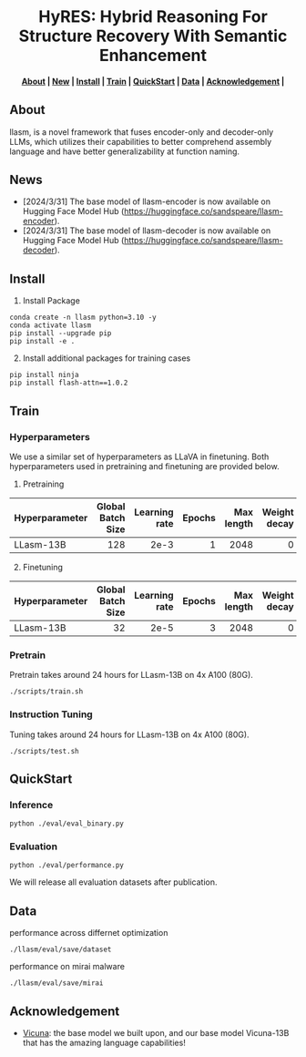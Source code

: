 <h1 align="center">HyRES: Hybrid Reasoning For Structure Recovery With Semantic Enhancement</h1>

<h4 align="center">
<p>
<a href=#about>About</a> |
<a href=#new>New</a> |
<a href=#install>Install</a> |
<a href=#train>Train</a> |
<a href=#quickstart>QuickStart</a> |
<a href=#data>Data</a> |
<a href=#acknowledgement>Acknowledgement</a> |
<p>
</h4>

## About

llasm, is a novel framework that fuses encoder-only and decoder-only LLMs, which utilizes their capabilities to better comprehend assembly language and have better generalizability at function naming.

## News

- [2024/3/31] The base model of llasm-encoder is now available on Hugging Face Model Hub (https://huggingface.co/sandspeare/llasm-encoder).
- [2024/3/31] The base model of llasm-decoder is now available on Hugging Face Model Hub (https://huggingface.co/sandspeare/llasm-decoder).

## Install

1. Install Package
```Shell
conda create -n llasm python=3.10 -y
conda activate llasm
pip install --upgrade pip
pip install -e .
```

2. Install additional packages for training cases
```
pip install ninja
pip install flash-attn==1.0.2
```

## Train

### Hyperparameters
We use a similar set of hyperparameters as LLaVA in finetuning.  Both hyperparameters used in pretraining and finetuning are provided below.

1. Pretraining

| Hyperparameter | Global Batch Size | Learning rate | Epochs | Max length | Weight decay |
| --- | ---: | ---: | ---: | ---: | ---: |
| LLasm-13B | 128 | 2e-3 | 1 | 2048 | 0 |

2. Finetuning

| Hyperparameter | Global Batch Size | Learning rate | Epochs | Max length | Weight decay |
| --- | ---: | ---: | ---: | ---: | ---: |
| LLasm-13B | 32 | 2e-5 | 3 | 2048 | 0 |


### Pretrain

Pretrain takes around 24 hours for LLasm-13B on 4x A100 (80G).

```Shell
./scripts/train.sh
```

### Instruction Tuning

Tuning takes around 24 hours for LLasm-13B on 4x A100 (80G).

```Shell
./scripts/test.sh
```


## QuickStart

### Inference

```Shell
python ./eval/eval_binary.py
```

### Evaluation

```Shell
python ./eval/performance.py
```

We will release all evaluation datasets after publication.

## Data
performance across differnet optimization
```
./llasm/eval/save/dataset
```
performance on mirai malware

```
./llasm/eval/save/mirai
```

## Acknowledgement

- [Vicuna](https://github.com/lm-sys/FastChat): the base model we built upon, and our base model Vicuna-13B that has the amazing language capabilities!